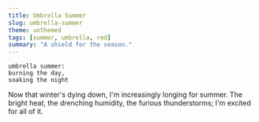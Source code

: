 ```yaml
---
title: Umbrella Summer
slug: umbrella-summer
theme: unthemed
tags: [summer, umbrella, red]
summary: "A shield for the season."
---
```


```
umbrella summer:
burning the day,
soaking the night
```

Now that winter's dying down, I'm increasingly longing for summer.
The bright heat, the drenching humidity, the furious thunderstorms; I'm excited for all of it.

